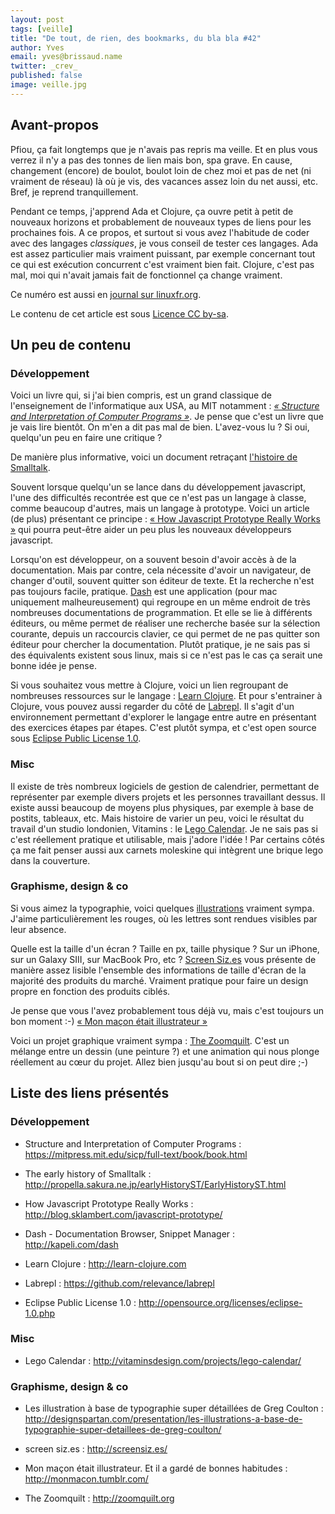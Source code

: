 ```yaml
---
layout: post
tags: [veille]
title: "De tout, de rien, des bookmarks, du bla bla #42"
author: Yves
email: yves@brissaud.name
twitter: _crev_
published: false
image: veille.jpg
---
```




## Avant-propos

Pfiou, ça fait longtemps que je n'avais pas repris ma veille. Et en plus vous verrez il n'y a pas des tonnes de lien mais bon, spa grave. En cause, changement (encore) de boulot, boulot loin de chez moi et pas de net (ni vraiment de réseau) là où je vis, des vacances assez loin du net aussi, etc. Bref, je reprend tranquillement.

Pendant ce temps, j'apprend Ada et Clojure, ça ouvre petit à petit de nouveaux horizons et probablement de nouveaux types de liens pour les prochaines fois. A ce propos, et surtout si vous avez l'habitude de coder avec des langages _classiques_, je vous conseil de tester ces langages. Ada est assez particulier mais vraiment puissant, par exemple concernant tout ce qui est exécution concurrent c'est vraiment bien fait. Clojure, c'est pas mal, moi qui n'avait jamais fait de fonctionnel ça change vraiment.

Ce numéro est aussi en [journal sur linuxfr.org]().

Le contenu de cet article est sous [Licence CC by-sa](http://creativecommons.org/licenses/by-sa/3.0/deed.fr).

## Un peu de contenu

### Développement

Voici un livre qui, si j'ai bien compris, est un grand classique de l'enseignement de l'informatique aux USA, au MIT notamment : [_« Structure and Interpretation of Computer Programs »_][mitbook]. Je pense que c'est un livre que je vais lire bientôt. On m'en a dit pas mal de bien. L'avez-vous lu ? Si oui, quelqu'un peu en faire une critique ?

De manière plus informative, voici un document retraçant [l'histoire de Smalltalk][smalltalk].

Souvent lorsque quelqu'un se lance dans du développement javascript, l'une des difficultés recontrée est que ce n'est pas un langage à classe, comme beaucoup d'autres, mais un langage à prototype. Voici un article (de plus) présentant ce principe : [« How Javascript Prototype Really Works »][jsproto] qui pourra peut-être aider un peu plus les nouveaux développeurs javascript.

Lorsqu'on est développeur, on a souvent besoin d'avoir accès à de la documentation. Mais par contre, cela nécessite d'avoir un navigateur, de changer d'outil, souvent quitter son éditeur de texte. Et la recherche n'est pas toujours facile, pratique. [Dash][dash] est une application (pour mac uniquement malheureusement) qui regroupe en un même endroit de très nombreuses documentations de programmation. Et elle se lie à différents éditeurs, ou même permet de réaliser une recherche basée sur la sélection courante, depuis un raccourcis clavier, ce qui permet de ne pas quitter son éditeur pour chercher la documentation. Plutôt pratique, je ne sais pas si des équivalents existent sous linux, mais si ce n'est pas le cas ça serait une bonne idée je pense.

Si vous souhaitez vous mettre à Clojure, voici un lien regroupant de nombreuses ressources sur le langage : [Learn Clojure][learnclojure]. Et pour s'entrainer à Clojure, vous pouvez aussi regarder du côté de [Labrepl][labrepl]. Il s'agit d'un environnement permettant d'explorer le langage entre autre en présentant des exercices étapes par étapes. C'est plutôt sympa, et c'est open source sous [Eclipse Public License 1.0][epl].

### Misc

Il existe de très nombreux logiciels de gestion de calendrier, permettant de représenter par exemple divers projets et les personnes travaillant dessus. Il existe aussi beaucoup de moyens plus physiques, par exemple à base de postits, tableaux, etc. Mais histoire de varier un peu, voici le résultat du travail d'un studio londonien, Vitamins : le [Lego Calendar][legocalendar]. Je ne sais pas si c'est réellement pratique et utilisable, mais j'adore l'idée ! Par certains côtés ça me fait penser aussi aux carnets moleskine qui intègrent une brique lego dans la couverture.

### Graphisme, design & co

Si vous aimez la typographie, voici quelques [illustrations][illutypo] vraiment sympa. J'aime particulièrement les rouges, où les lettres sont rendues visibles par leur absence.

Quelle est la taille d'un écran ? Taille en px, taille physique ? Sur un iPhone, sur un Galaxy SIII, sur MacBook Pro, etc ? [Screen Siz.es][screensizes] vous présente de manière assez lisible l'ensemble des informations de taille d'écran de la majorité des produits du marché. Vraiment pratique pour faire un design propre en fonction des produits ciblés.

Je pense que vous l'avez probablement tous déjà vu, mais c'est toujours un bon moment :-) [« Mon maçon était illustrateur »][macon]

Voici un projet graphique vraiment sympa : [The Zoomquilt][zoomquilt]. C'est un mélange entre un dessin (une peinture ?) et une animation qui nous plonge réellement au cœur du projet. Allez bien jusqu'au bout si on peut dire ;-)

## Liste des liens présentés

### Développement

[mitbook]: https://mitpress.mit.edu/sicp/full-text/book/book.html "MIT Book"
* Structure and Interpretation of Computer Programs : <https://mitpress.mit.edu/sicp/full-text/book/book.html>

[smalltalk]: http://propella.sakura.ne.jp/earlyHistoryST/EarlyHistoryST.html "The early history of Smalltalk"
* The early history of Smalltalk : <http://propella.sakura.ne.jp/earlyHistoryST/EarlyHistoryST.html>

[jsproto]: http://blog.sklambert.com/javascript-prototype/ "How Javascript Prototype Really Works"
* How Javascript Prototype Really Works : <http://blog.sklambert.com/javascript-prototype/>

[dash]: http://kapeli.com/dash "Dash - Documentation Browser, Snippet Manager"
* Dash - Documentation Browser, Snippet Manager : <http://kapeli.com/dash>

[learnclojure]: http://learn-clojure.com "Learn Clojure"
* Learn Clojure : <http://learn-clojure.com>

[labrepl]: https://github.com/relevance/labrepl "Labrepl"
* Labrepl : <https://github.com/relevance/labrepl>

[epl]: http://opensource.org/licenses/eclipse-1.0.php "Eclipse Public License 1.0"
* Eclipse Public License 1.0 : <http://opensource.org/licenses/eclipse-1.0.php>

### Misc

[legocalendar]: http://vitaminsdesign.com/projects/lego-calendar/ "Lego Calendar"
* Lego Calendar : <http://vitaminsdesign.com/projects/lego-calendar/>


### Graphisme, design & co

[illutypo]: http://designspartan.com/presentation/les-illustrations-a-base-de-typographie-super-detaillees-de-greg-coulton/ "Les illustration à base de typographie super détaillées de Greg Coulton"
* Les illustration à base de typographie super détaillées de Greg Coulton : <http://designspartan.com/presentation/les-illustrations-a-base-de-typographie-super-detaillees-de-greg-coulton/>

[screensizes]: http://screensiz.es/ "screen siz.es"
* screen siz.es : <http://screensiz.es/>

[macon]: http://monmacon.tumblr.com/ "Mon maçon était illustrateur. Et il a gardé de bonnes habitudes"
* Mon maçon était illustrateur. Et il a gardé de bonnes habitudes : <http://monmacon.tumblr.com/>

[zoomquilt]: http://zoomquilt.org "The Zoomquilt"
* The Zoomquilt : <http://zoomquilt.org>

